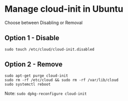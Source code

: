 # Manage cloud-init in Ubuntu

Choose between Disabling or Removal

## Option 1 - Disable
```shell
sudo touch /etc/cloud/cloud-init.disabled
```

## Option 2 - Remove
```shell
sudo apt-get purge cloud-init
sudo rm -rf /etc/cloud && sudo rm -rf /var/lib/cloud
sudo systemctl reboot
```

Note: `sudo dpkg-reconfigure cloud-init`